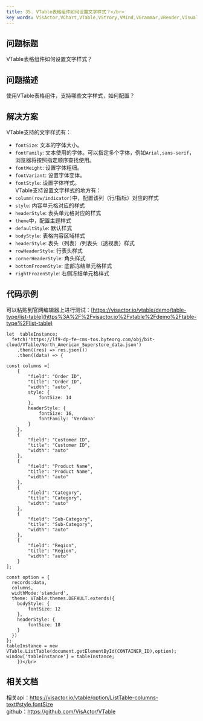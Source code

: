 ```yaml
---
title: 35. VTable表格组件如何设置文字样式？</br>
key words: VisActor,VChart,VTable,VStrory,VMind,VGrammar,VRender,Visualization,Chart,Data,Table,Graph,Gis,LLM
---
```

## 问题标题

VTable表格组件如何设置文字样式？</br>
## 问题描述

使用VTable表格组件，支持哪些文字样式，如何配置？</br>
## 解决方案 

VTable支持的文字样式有：</br>
*  `fontSize`: 文本的字体大小。</br>
*  `fontFamily`: 文本使用的字体。可以指定多个字体，例如`Arial,sans-serif`，浏览器将按照指定顺序查找使用。</br>
*  `fontWeight`: 设置字体粗细。</br>
*  `fontVariant`: 设置字体变体。</br>
*  `fontStyle`: 设置字体样式。</br>
VTable支持设置文字样式的地方有：</br>
*  `column(row/indicator)`中，配置该列（行/指标）对应的样式</br>
*  `style`: 内容单元格对应的样式</br>
*  `headerStyle`:  表头单元格对应的样式</br>
*  `theme`中，配置主题样式</br>
*  `defaultStyle`: 默认样式</br>
*  `bodyStyle`: 表格内容区域样式</br>
*  `headerStyle`: 表头（列表）/列表头（透视表）样式</br>
*  `rowHeaderStyle`: 行表头样式</br>
*  `cornerHeaderStyle`: 角头样式</br>
*  `bottomFrozenStyle`: 底部冻结单元格样式</br>
*  `rightFrozenStyle`: 右侧冻结单元格样式</br>


## 代码示例  

可以粘贴到官网编辑器上进行测试：[https://visactor.io/vtable/demo/table-type/list-table](https%3A%2F%2Fvisactor.io%2Fvtable%2Fdemo%2Ftable-type%2Flist-table)</br>
```
let  tableInstance;
  fetch('https://lf9-dp-fe-cms-tos.byteorg.com/obj/bit-cloud/VTable/North_American_Superstore_data.json')
    .then((res) => res.json())
    .then((data) => {

const columns =[
    {
        "field": "Order ID",
        "title": "Order ID",
        "width": "auto",
        style: {
            fontSize: 14
        },
        headerStyle: {
            fontSize: 16,
            fontFamily: 'Verdana'
        }
    },
    {
        "field": "Customer ID",
        "title": "Customer ID",
        "width": "auto"
    },
    {
        "field": "Product Name",
        "title": "Product Name",
        "width": "auto"
    },
    {
        "field": "Category",
        "title": "Category",
        "width": "auto"
    },
    {
        "field": "Sub-Category",
        "title": "Sub-Category",
        "width": "auto"
    },
    {
        "field": "Region",
        "title": "Region",
        "width": "auto"
    }
];

const option = {
  records:data,
  columns,
  widthMode:'standard',
  theme: VTable.themes.DEFAULT.extends({
    bodyStyle: {
        fontSize: 12
    },
    headerStyle: {
        fontSize: 18
    }
  })
};
tableInstance = new VTable.ListTable(document.getElementById(CONTAINER_ID),option);
window['tableInstance'] = tableInstance;
    })</br>
```
## 相关文档

相关api：https://visactor.io/vtable/option/ListTable-columns-text#style.fontSize</br>
github：https://github.com/VisActor/VTable</br>



